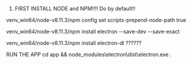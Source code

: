 
1. FIRST INSTALL NODE and NPM!!!! Do by default!!

venv_win64/node-v8.11.3/npm config set scripts-prepend-node-path true

venv_win64/node-v8.11.3/npm install electron --save-dev --save-exact

venv_win64/node-v8.11.3/npm install electron-dl ??????


RUN THE APP
cd app && node_modules\electron\dist\electron.exe .




